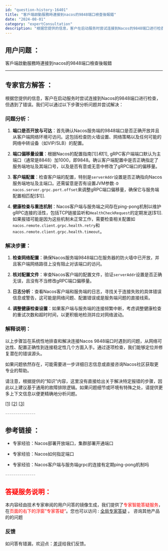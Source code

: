 ```yaml
---
id: "question-history-16401"
title: "客戶端啟動服務時連接到nacos的9848端口檢查後報錯"
date: "2024-08-01"
category: "expertConsultation"
description: "根据您提供的信息，客户在启动服务时尝试连接到Nacos的9848端口进行检查，但遇到了错误。我们可以通过以下步骤分析问题并尝试解决：### 问题分析：1. **端口是否开放与可达**：首先确认Nacos服务端的9848端口是否正确开放并且从客户端网络环境可访问。这包括检查防火墙设置、网络策略以及任何"
---
```


## 用户问题 ： 
 客戶端啟動服務時連接到nacos的9848端口檢查後報錯  

---------------
## 专家官方解答 ：

根据您提供的信息，客户在启动服务时尝试连接到Nacos的9848端口进行检查，但遇到了错误。我们可以通过以下步骤分析问题并尝试解决：

### 问题分析：
1. **端口是否开放与可达**：首先确认Nacos服务端的9848端口是否正确开放并且从客户端网络环境可访问。这包括检查防火墙设置、网络策略以及任何可能的网络中转设备（如VIP/SLB）的配置。
   
2. **端口偏移量设置**：根据Nacos的配置指南[$1]]和[$1], gRPC客户端端口默认为主端口（通常是8848）加1000，即9848。确认客户端配置中是否正确指定了服务端地址及其端口号，以及是否有意或无意中修改了gRPC端口的偏移量。

3. **客户端配置**：检查客户端的配置，特别是`serverAddr`设置是否正确指向Nacos服务端地址及主端口。还需留意是否有设置JVM参数`-D nacos.server.grpc.port.offset`来调整gRPC端口偏移量，确保它与服务端配置相匹配[$1]].

4. **健康检查与重连机制**：Nacos客户端与服务端之间存在ping-pong机制以维护gRPC连接的活性，包括TCP链接监听和`HealthCheckRequest`的定期发送[$1]]. 如果报错可能是因为这些机制未正常工作，需要检查相关配置如`nacos.remote.client.grpc.health.retry`和`nacos.remote.client.grpc.health.timeout`。

### 解决步骤：
1. **检查网络配置**：确保Nacos服务端9848端口在服务器的防火墙中已开放，并且客户端网络路径上没有阻止对该端口的访问。

2. **核对配置文件**：审查Nacos客户端的配置文件，验证`serverAddr`设置是否正确无误，且没有不当修改gRPC端口偏移量。

3. **日志分析**：查看Nacos客户端和服务端的日志，寻找关于连接失败的具体错误信息或警告，这可能是网络问题、配置错误或是服务端问题的直接线索。

4. **调整健康检查设置**：如果客户端与服务端的连接频繁中断，考虑调整健康检查的重试次数和超时时间，以更积极地检测并应对网络波动。

### 解释说明：
以上步骤旨在系统性地排查和解决连接Nacos 9848端口时遇到的问题，从网络可达性、配置正确性到连接稳定性几个方面入手。通过逐项检查，我们能够定位并修复潜在的错误源头。

如果问题依然存在，可能需要进一步详细日志信息或直接咨询Nacos社区获取更专业的帮助。

请注意，根据提供的“知识”内容，这里没有直接给出关于解决特定报错的步骤，因此以上建议基于通用的故障排除逻辑。如果问题细节或环境有特殊之处，请提供更多上下文信息以便更精确地分析问题。

[[1]](https://nacos.io/docs/latest/guide/admin/cluster-mode-quick-start/)
[[2]](https://nacos.io/docs/latest/upgrading/200-compatibility/)
[[3]](https://nacos.io/docs/latest/guide/client-config.html)


<font color="#949494">---------------</font> 


## 参考链接 ：

* 专家经验：Nacos部署开放端口，集群部署开通端口 
 
 * 专家经验：Nacos如何指定端口 
 
 * 专家经验：Nacos客户端与服务端grpc的连接有定期ping-pong机制吗 


 <font color="#949494">---------------</font> 
 


## <font color="#FF0000">答疑服务说明：</font> 

本内容经由技术专家审阅的用户问答的镜像生成，我们提供了<font color="#FF0000">专家智能答疑服务</font>，在<font color="#FF0000">页面的右下的浮窗”专家答疑“</font>。您也可以访问 : [全局专家答疑](https://answer.opensource.alibaba.com/docs/intro) 。 咨询其他产品的的问题

### 反馈
如问答有错漏，欢迎点：[差评](https://ai.nacos.io/user/feedbackByEnhancerGradePOJOID?enhancerGradePOJOId=16414)给我们反馈。

